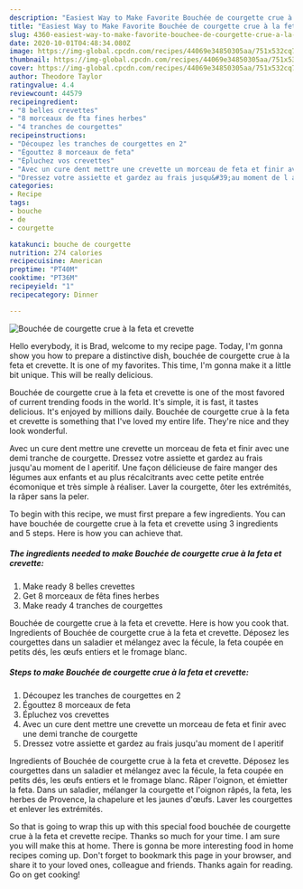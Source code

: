 ```yaml
---
description: "Easiest Way to Make Favorite Bouchée de courgette crue à la feta et crevette"
title: "Easiest Way to Make Favorite Bouchée de courgette crue à la feta et crevette"
slug: 4360-easiest-way-to-make-favorite-bouchee-de-courgette-crue-a-la-feta-et-crevette
date: 2020-10-01T04:48:34.080Z
image: https://img-global.cpcdn.com/recipes/44069e34850305aa/751x532cq70/bouchee-de-courgette-crue-a-la-feta-et-crevette-photo-principale-de-la-recette.jpg
thumbnail: https://img-global.cpcdn.com/recipes/44069e34850305aa/751x532cq70/bouchee-de-courgette-crue-a-la-feta-et-crevette-photo-principale-de-la-recette.jpg
cover: https://img-global.cpcdn.com/recipes/44069e34850305aa/751x532cq70/bouchee-de-courgette-crue-a-la-feta-et-crevette-photo-principale-de-la-recette.jpg
author: Theodore Taylor
ratingvalue: 4.4
reviewcount: 44579
recipeingredient:
- "8 belles crevettes"
- "8 morceaux de fta fines herbes"
- "4 tranches de courgettes"
recipeinstructions:
- "Découpez les tranches de courgettes en 2"
- "Égouttez 8 morceaux de feta"
- "Épluchez vos crevettes"
- "Avec un cure dent mettre une crevette un morceau de feta et finir avec une demi tranche de courgette"
- "Dressez votre assiette et gardez au frais jusqu&#39;au moment de l aperitif"
categories:
- Recipe
tags:
- bouche
- de
- courgette

katakunci: bouche de courgette 
nutrition: 274 calories
recipecuisine: American
preptime: "PT40M"
cooktime: "PT36M"
recipeyield: "1"
recipecategory: Dinner

---
```



![Bouchée de courgette crue à la feta et crevette](https://img-global.cpcdn.com/recipes/44069e34850305aa/751x532cq70/bouchee-de-courgette-crue-a-la-feta-et-crevette-photo-principale-de-la-recette.jpg)

Hello everybody, it is Brad, welcome to my recipe page. Today, I'm gonna show you how to prepare a distinctive dish, bouchée de courgette crue à la feta et crevette. It is one of my favorites. This time, I'm gonna make it a little bit unique. This will be really delicious.

Bouchée de courgette crue à la feta et crevette is one of the most favored of current trending foods in the world. It's simple, it is fast, it tastes delicious. It's enjoyed by millions daily. Bouchée de courgette crue à la feta et crevette is something that I've loved my entire life. They're nice and they look wonderful.

Avec un cure dent mettre une crevette un morceau de feta et finir avec une demi tranche de courgette. Dressez votre assiette et gardez au frais jusqu&#39;au moment de l aperitif. Une façon délicieuse de faire manger des légumes aux enfants et au plus récalcitrants avec cette petite entrée écomonique et très simple à réaliser. Laver la courgette, ôter les extrémités, la râper sans la peler.


To begin with this recipe, we must first prepare a few ingredients. You can have bouchée de courgette crue à la feta et crevette using 3 ingredients and 5 steps. Here is how you can achieve that.

<!--inarticleads1-->

##### The ingredients needed to make Bouchée de courgette crue à la feta et crevette:

1. Make ready 8 belles crevettes
1. Get 8 morceaux de fêta fines herbes
1. Make ready 4 tranches de courgettes


Bouchée de courgette crue à la feta et crevette. Here is how you cook that. Ingredients of Bouchée de courgette crue à la feta et crevette. Déposez les courgettes dans un saladier et mélangez avec la fécule, la feta coupée en petits dés, les œufs entiers et le fromage blanc. 

<!--inarticleads2-->

##### Steps to make Bouchée de courgette crue à la feta et crevette:

1. Découpez les tranches de courgettes en 2
1. Égouttez 8 morceaux de feta
1. Épluchez vos crevettes
1. Avec un cure dent mettre une crevette un morceau de feta et finir avec une demi tranche de courgette
1. Dressez votre assiette et gardez au frais jusqu&#39;au moment de l aperitif


Ingredients of Bouchée de courgette crue à la feta et crevette. Déposez les courgettes dans un saladier et mélangez avec la fécule, la feta coupée en petits dés, les œufs entiers et le fromage blanc. Râper l&#39;oignon, et émietter la feta. Dans un saladier, mélanger la courgette et l&#39;oignon râpés, la feta, les herbes de Provence, la chapelure et les jaunes d&#39;œufs. Laver les courgettes et enlever les extrémités. 

So that is going to wrap this up with this special food bouchée de courgette crue à la feta et crevette recipe. Thanks so much for your time. I am sure you will make this at home. There is gonna be more interesting food in home recipes coming up. Don't forget to bookmark this page in your browser, and share it to your loved ones, colleague and friends. Thanks again for reading. Go on get cooking!
